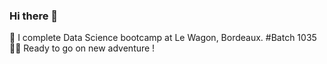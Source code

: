 ### Hi there 👋

🌱 I complete Data Science bootcamp at Le Wagon, Bordeaux. 
#Batch 1035
🙋‍♀️ Ready to go on new adventure !

